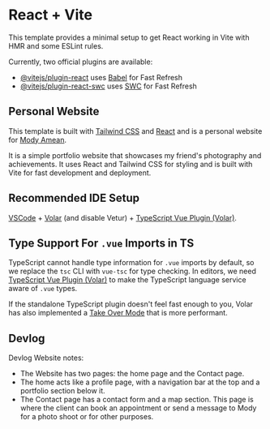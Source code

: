 # React + Vite

This template provides a minimal setup to get React working in Vite with HMR and some ESLint rules.

Currently, two official plugins are available:

- [@vitejs/plugin-react](https://github.com/vitejs/vite-plugin-react/blob/main/packages/plugin-react/README.md) uses [Babel](https://babeljs.io/) for Fast Refresh
- [@vitejs/plugin-react-swc](https://github.com/vitejs/vite-plugin-react-swc) uses [SWC](https://swc.rs/) for Fast Refresh


## Personal Website

This template is built with [Tailwind CSS](https://tailwindcss.com/) and [React](https://reactjs.org/) and is a personal website for [Mody Amean](https://mody.nyc/). 

It is a simple portfolio website that showcases my friend's photography and achievements. It uses React and Tailwind CSS for styling and is built with Vite for fast development and deployment.

## Recommended IDE Setup

[VSCode](https://code.visualstudio.com/) + [Volar](https://marketplace.visualstudio.com/items?itemName=Vue.volar) (and disable Vetur) + [TypeScript Vue Plugin (Volar)](https://marketplace.visualstudio.com/items?itemName=Vue.vscode-typescript-vue-plugin).

## Type Support For `.vue` Imports in TS

TypeScript cannot handle type information for `.vue` imports by default, so we replace the `tsc` CLI with `vue-tsc` for type checking. In editors, we need [TypeScript Vue Plugin (Volar)](https://marketplace.visualstudio.com/items?itemName=Vue.vscode-typescript-vue-plugin) to make the TypeScript language service aware of `.vue` types.

If the standalone TypeScript plugin doesn't feel fast enough to you, Volar has also implemented a [Take Over Mode](https://github.com/johnsoncodehk/volar/discussions/471#discussioncomment-1361669) that is more performant.


## Devlog
Devlog Website notes:

- The Website has two pages: the home page and the Contact page.
- The home acts like a profile page, with a navigation bar at the top and a portfolio section below it.
- The Contact page has a contact form and a map section. This page is where the client can book an appointment or send a message to Mody for a photo shoot or for other purposes.

